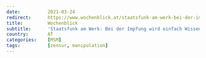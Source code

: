 ```yaml
---
date:          2021-03-24
redirect:      https://www.wochenblick.at/staatsfunk-am-werk-bei-der-impfung-wird-einfach-wissenschaft-zensiert/
title:         Wochenblick
subtitle:      'Staatsfunk am Werk: Bei der Impfung wird einfach Wissenschaft zensiert'
country:       AT
categories:    [MSM]
tags:          [zensur, manipulation]
---
```


